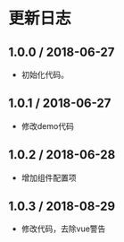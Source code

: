 # 更新日志

## 1.0.0 / 2018-06-27

- 初始化代码。
## 1.0.1 / 2018-06-27

- 修改demo代码
## 1.0.2 / 2018-06-28

- 增加组件配置项
## 1.0.3 / 2018-08-29

- 修改代码，去除vue警告